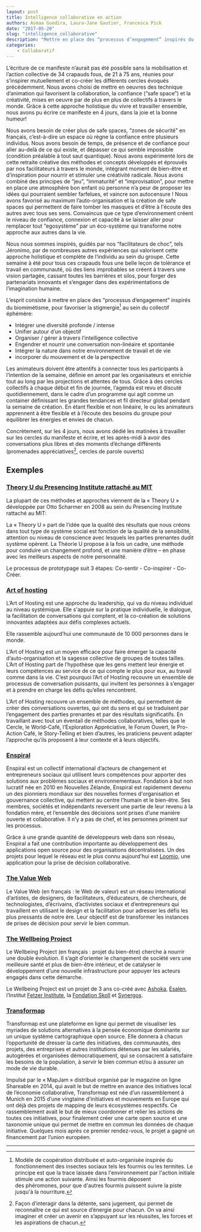 ```yaml
---
layout: post
title: Intelligence collaborative en action
authors: Asmaa Guedira, Laura-Jane Gautier, Francesca Pick
date: "2017-05-20"
slug: "intelligence_collaborative"
description: "Mettre en place des “processus d’engagement” inspirés du biomimétisme, pour favoriser la stigmergie au sein du collectif éphémère."
categories:
    - Collaboratif
---
```


L’écriture de ce manifeste n’aurait pas été possible sans la mobilisation et l’action collective de 34 crapauds fous, de 21 à 75 ans, réunies pour s’inspirer mutuellement et co-créer les différents cercles évoqués précédemment. 
Nous avons choisi de mettre en oeuvres des technique d’animation qui favorisent la collaboration, la confiance (“safe space”) et la créativité, mises en oeuvre par de plus en plus de collectifs à travers le monde. Grâce à cette approche holistique du vivre et travailler ensemble, nous avons pu écrire ce manifeste en 4 jours, dans la joie et la bonne humeur!

Nous avons besoin de créer plus de safe spaces, “zones de sécurité” en français, c’est-à-dire un espace où règne la confiance entre plusieurs individus. Nous avons besoin de temps, de présence et de confiance pour aller au-delà de ce qui existe, et dépasser ce qui semble impossible (condition préalable à tout saut quantique). Nous avons expérimenté lors de cette retraite créative des méthodes et concepts développés et éprouvés par nos facilitateurs à travers le monde, intégrant moment de bien-être et d’inspiration pour nourrir et stimuler une créativité radicale. Nous avons combiné des principes de “jeu”, “immaturité” et “improvisation”, pour mettre en place une atmosphère bon enfant où personne n’a peur de proposer les idées qui pourraient sembler farfelues, et vaincre son autocensure ! Nous avons favorisé au maximum l’auto-organisation et la création de safe spaces qui permettent de faire tomber les masques et d’être à l'écoute des autres avec tous ses sens. Convaincus que ce type d’environnement créent le niveau de confiance, connexion et capacité à se laisser aller pour remplacer tout “egosystème” par un éco-système qui transforme notre approche aux autres dans la vie. 

Nous nous sommes inspirés, guidés par nos “facilitateurs de choc”, tels Jéronimo, par de nombreuses autres expériences qui valorisent cette approche holistique et complète de l’individu au sein du groupe. Cette semaine à été pour tous ces crapauds fous une belle leçon de tolérance et travail en communauté, où des liens improbables se créent à travers une vision partagée, cassant toutes les barrières et silos, pour forger des partenariats innovants et s’engager dans des expérimentations de l’imagination humaine.

L’esprit consiste à mettre en place des “processus d’engagement” inspirés du biomimétisme, pour favoriser la stigmergie[^1] au sein du collectif éphémère: 

- Intégrer une diversité profonde / intense
- Unifier autour d’un objectif
- Organiser / gérer à travers l’intelligence collective
- Engendrer et nourrir une conversation non-linéaire et spontanée 
- Intégrer la nature dans notre environnement de travail et de vie
- incorporer du mouvement et de la perspective 

Les animateurs doivent être attentifs à connecter tous les participants à l’intention de la semaine, définie en amont par les organisateurs et enrichie tout au long par les projections et attentes de tous. Grâce à des cercles collectifs à chaque début et fin de journée, l’agenda est revu et discuté quotidiennement, dans le cadre d’un programme qui agit comme un container définissant les grandes tendances et fil directeur global pendant la semaine de création. En étant flexible et non linéaire, le ou les animateurs apprennent à être flexible et à l’écoute des besoins du groupe pour équilibrer les énergies et envies de chacun. 

Concrètement, sur les 4 jours, nous avons dédié les matinées à travailler sur les cercles du manifeste et écrire, et les après-midi à avoir des conversations plus libres et des moments d’échange différents (promenades appréciatives[^2], cercles de parole ouverts)


## Exemples 

### [Theory U du Presencing Institute rattaché au MIT][1]

La plupart de ces méthodes et approches viennent de la « Theory U » développée par Otto Scharmer en 2008 au sein du Presencing Institute rattaché au MIT: 

La « Theory U » part de l’idée que la qualité des résultats que nous créons dans tout type de système social est fonction de la qualité de la sensibilité, attention ou niveau de conscience avec lesquels les parties prenantes dudit système opèrent. La Théorie U propose à la fois un cadre, une méthode pour conduire un changement profond, et une manière d’être – en phase avec les meilleurs aspects de notre personnalité. 

Le processus de prototypage suit 3 étapes: Co-sentir - Co-inspirer - Co-Créer.

### [Art of hosting][2]

L’Art of Hosting est une approche du leadership, qui va du niveau individuel au niveau systémique. Elle s'appuie sur la pratique individuelle, le dialogue, la facilitation de conversations qui comptent, et la co-création de solutions innovantes adaptées aux défis complexes actuels. 

Elle rassemble aujourd’hui une communauté de 10 000 personnes dans le monde. 

L’Art of Hosting est un moyen efficace pour faire émerger la capacité d’auto-organisation et la sagesse collective de groupes de toutes tailles. L’Art of Hosting part de l’hypothèse que les gens mettent leur énergie et leurs compétences au service de ce qui compte le plus pour eux, au travail comme dans la vie. C’est pourquoi l’Art of Hosting recouvre un ensemble de processus de conversation puissants, qui invitent les personnes à s’engager et à prendre en charge les défis qu’elles rencontrent.

L’Art of Hosting recouvre un ensemble de méthodes, qui permettent de créer des conversations ouvertes, qui ont du sens et qui se traduisent par l’engagement des parties prenantes et par des résultats significatifs. En travaillant avec tout un éventail de méthodes collaboratives, telles que le Cercle, le World-Café, l’Exploration Appréciative, le Forum Ouvert, le Pro-Action Café, le Story-Telling et bien d’autres, les praticiens peuvent adapter l’approche qu’ils proposent à leur contexte et à leurs objectifs.

### [Enspiral][3]
Enspiral est un collectif international d’acteurs de changement et entrepreneurs sociaux qui utilisent leurs compétences pour apporter des solutions aux problèmes sociaux et environnementaux. Fondation à but non lucratif née en 2010 en Nouvelles Zélande, Enspiral est rapidement devenu un des pionniers mondiaux sur des nouvelles formes d'organisation et gouvernance collective, qui mettent au centre l’humain et le bien-être. Ses membres, sociétés et indépendants reversent une partie de leur revenu à la fondation mère, et l’ensemble des décisions sont prises d’une manière ouverte et collaborative. Il n’y a pas de chef, et les personnes priment sur les processus. 

Grâce à une grande quantité de développeurs web dans son réseau, Enspiral a fait une contribution importante au développement des applications open source pour des organisations décentralisées. Un des projets pour lequel le réseau est le plus connu aujourd'hui est [Loomio][4], une application pour la prise de décision collaborative. 

### [The Value Web][5]

Le Value Web (en français : le Web de valeur) est un réseau international d’artistes, de designers, de facilitateurs, d’éducateurs, de chercheurs, de technologistes, d’écrivains, d’activistes sociaux et d’entrepreneurs qui travaillent en utilisant le design et la facilitation pour adresser les défis les plus pressants de notre ère. Leur objectif est de transformer les instances de prises de décision pour servir le bien commun.

### [The Wellbeing Project][6]

Le Wellbeing Project (en français : projet du bien-être) cherche à nourrir une double évolution. Il s’agit d’orienter le changement de société vers une meilleure santé et plus de bien-être intérieur, et de catalyser le développement d’une nouvelle infrastructure pour appuyer les acteurs engagés dans cette démarche.

Le Wellbeing Project est un projet de 3 ans co-créé avec [Ashoka][7], [Esalen][8], l’Institut [Fetzer Institute][9], la [Fondation Skoll][10] et [Synergos][11].

### [Transformap][12] 

Transformap est une plateforme en ligne qui permet de visualiser les myriades de solutions alternatives à la pensée économique dominante sur un unique système cartographique open source. Elle donnera à chacun l’opportunité de dresser la carte des initiatives, des communautés, des projets, des entreprises et autres institutions détenues par les salariés, autogérées et organisées démocratiquement, qui se consacrent à satisfaire les besoins de la population, à servir le bien commun et/ou à assurer un mode de vie durable.

Impulsé par le « MapJam » distribué organisé par le magazine on ligne Shareable en 2014, qui avait le but de mettre en avance des initiatives local de l’économie collaborative, Transformap est née d’un rassemblement à Munich en 2015 d’une vingtaine d’initiatives et mouvements en Europe qui ont déjà des projets de mapping de leurs écosystèmes respectifs. Ce rassemblement avait le but de mieux coordonner et relier les actions de toutes ces initiatives, pour finalement créer une carte open source et une taxonomie unique qui permet de mettre en commun les données de chaque initiative. Quelques mois après ce premier rendez-vous, le projet a gagné un financement par l’union européen. 


---

[1]: https://www.presencing.com/theoryu
[2]: http://www.artofhosting.org/fr/
[3]: https://enspiral.com/
[4]: https://www.loomio.org/
[5]: http://thevalueweb.org/
[6]: http://wellbeing-project.org/
[7]: https://www.ashoka.org/
[8]: http://www.esalen.org/
[9]: http://fetzer.org/work/projects/wellbeing-project
[10]: http://skoll.org/
[11]: http://www.synergos.org/wellbeing-project/
[12]: http://transformap.co/

[^1]: Modèle de coopération distribuée et auto-organisée inspirée du fonctionnement des insectes sociaux tels les fourmis ou les termites. Le principe est que la trace laissée dans l'environnement par l'action initiale stimule une action suivante. Ainsi les fourmis déposent des phéromones, pour que d'autres fourmis puissent suivre la piste jusqu'à la nourriture.
[^2]: Façon d’interagir dans la détente, sans jugement, qui permet de reconnaître ce qui est source d’énergie pour chacun. On va ainsi imaginer et créer un avenir en s’appuyant sur les réussites, les forces et les aspirations de chacun.
